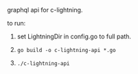 graphql api for c-lightning. 


to run:

1. set LightningDir in config.go to full path.

2. `go build -o c-lightning-api *.go`

3. `./c-lightning-api`

